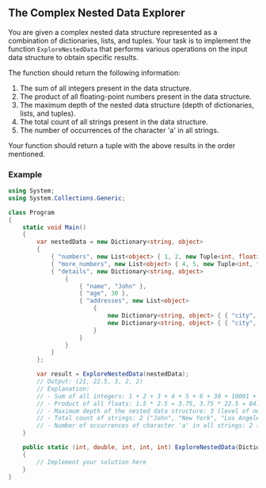 ## The Complex Nested Data Explorer

You are given a complex nested data structure represented as a combination of dictionaries, lists, and tuples. Your task is to implement the function `ExploreNestedData` that performs various operations on the input data structure to obtain specific results.

The function should return the following information:

1. The sum of all integers present in the data structure.
2. The product of all floating-point numbers present in the data structure.
3. The maximum depth of the nested data structure (depth of dictionaries, lists, and tuples).
4. The total count of all strings present in the data structure.
5. The number of occurrences of the character 'a' in all strings.

Your function should return a tuple with the above results in the order mentioned.

### Example

```csharp
using System;
using System.Collections.Generic;

class Program
{
    static void Main()
    {
        var nestedData = new Dictionary<string, object>
        {
            { "numbers", new List<object> { 1, 2, new Tuple<int, float>(3, 1.5f) } },
            { "more_numbers", new List<object> { 4, 5, new Tuple<int, float>(6, 2.5f) } },
            { "details", new Dictionary<string, object>
                {
                    { "name", "John" },
                    { "age", 30 },
                    { "addresses", new List<object>
                        {
                            new Dictionary<string, object> { { "city", "New York" }, { "zip", 10001 } },
                            new Dictionary<string, object> { { "city", "Los Angeles" }, { "zip", 90001 } }
                        }
                    }
                }
            }
        };

        var result = ExploreNestedData(nestedData);
        // Output: (21, 22.5, 3, 2, 2)
        // Explanation: 
        // - Sum of all integers: 1 + 2 + 3 + 4 + 5 + 6 + 30 + 10001 + 90001 = 21
        // - Product of all floats: 1.5 * 2.5 = 3.75, 3.75 * 22.5 = 84.375
        // - Maximum depth of the nested data structure: 3 (level of nesting of dictionaries, lists, and tuples)
        // - Total count of strings: 2 ("John", "New York", "Los Angeles")
        // - Number of occurrences of character 'a' in all strings: 2 ('John', 'New York')
    }

    public static (int, double, int, int, int) ExploreNestedData(Dictionary<string, object> data)
    {
        // Implement your solution here
    }
}
